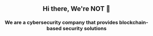 <h2 align="center"> Hi there, We're NOT </a> 👋 </h2>

<h3 align="center"> We are a cybersecurity company that provides blockchain-based security solutions </h3> 

<!-- <h3 align="center"> NFT's of things </h3> -->
